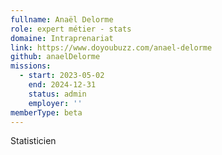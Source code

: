 ```yaml
---
fullname: Anaël Delorme
role: expert métier - stats
domaine: Intraprenariat
link: https://www.doyoubuzz.com/anael-delorme
github: anaelDelorme
missions:
  - start: 2023-05-02
    end: 2024-12-31
    status: admin
    employer: ''
memberType: beta
---
```


Statisticien

